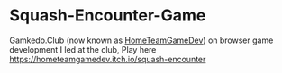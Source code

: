 # Squash-Encounter-Game
Gamkedo.Club (now known as [HomeTeamGameDev](https://hometeamgamedev.com/)) on browser game development I led at the club, Play here https://hometeamgamedev.itch.io/squash-encounter
